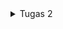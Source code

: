 <details>
  <summary>Tugas 2</summary>
  1. Jelaskan bagaimana cara kamu mengimplementasikan checklist di atas secara step-by-step (bukan hanya sekadar mengikuti tutorial).
  
  i. Membuat sebuah proyek Django baru: Inisialisasi proyek baru menggunakan django-admin startproject untuk membentuk framework utama aplikasi.
  
  ii. Membuat aplikasi dengan nama main: Buat aplikasi bernama main menggunakan python manage.py startapp main
  
  iii. Melakukan routing pada proyek agar dapat menjalankan aplikasi main: Tambahkan app ke INSTALLED_APPS dan arahkan URL pada urls.py proyek untuk memetakan app main.
  
  iv. Membuat model pada aplikasi main dengan nama Product dan memiliki atribut: Definisikan model Product dalam models.py dengan atribut yang dibutuhkan, lalu lakukan migrasi untuk membuat tabel di database.
  
  v. Membuat sebuah fungsi pada views.py untuk menampilkan nama aplikasi, nama, dan kelas: Tambahkan fungsi di views.py yang mengirim context ke template HTML.
  
  vi. Routing pada urls.py aplikasi main untuk memetakan fungsi pada views.py: Map fungsi views tersebut ke sebuah URL pattern di urls.py agar dapat diakses dari web.
  
  vii.Melakukan deployment ke PWS: Setelah memastikan aplikasi berjalan dengan baik secara lokal, deploy ke PWS.

2. Bagan yang berisi request client ke web aplikasi berbasis Django beserta responnya dan jelaskan pada bagan tersebut kaitan antara urls.py, views.py, models.py, dan berkas HTML.
![image](https://github.com/user-attachments/assets/6cd82721-9e56-47be-a7d8-454744e660bc)


3. Jelaskan fungsi git dalam pengembangan perangkat lunak!

Git adalah sistem version control yang digunakan untuk melacak perubahan dalam pengembangan perangkat lunak. Dengan Git, kita dapat memantau riwayat perubahan kode dan melakukan rollback ke versi sebelumnya jika diperlukan. Fitur branching memungkinkan banyak pengembang bekerja pada proyek yang sama secara bersamaan tanpa konflik. Selain itu, Git menyimpan salinan lengkap kode di repositori terdistribusi, melindungi dari kehilangan data. Branching juga memungkinkan pengembangan fitur baru di cabang terpisah sebelum menggabungkannya dengan kode utama.

4. Mengapa framework Django dijadikan permulaan pembelajaran pengembangan perangkat lunak?

Dari pengalaman saya sendiri, django mudah digunakan karena memiliki struktur jelas dan dokumentasi lengkap yang membantu pemula seperti saya belajar dengan cepat. Lalu ada juga fitur bawaan seperti autentikasi dan ORM mengurangi kebutuhan library tambahan. Terakhir, Arsitektur MVT Django memperkenalkan pola desain Model-View-Template yang berguna untuk web app development dengan mudah dan jelas.

5. Mengapa model pada Django disebut sebagai ORM?

Abstraksi Database: Saya bekerja dengan objek Python, bukan SQL langsung. Django menangani operasi CRUD secara otomatis.
Pemetaan Objek: Data dari tabel database diubah menjadi objek Python, dengan kolom menjadi atribut model.
Kompatibilitas Database: Django ORM mendukung berbagai database dan memudahkan migrasi antar database tanpa menulis ulang query SQL.

Dengan ORM Django, saya dapat fokus pada logika aplikasi tanpa memikirkan detail teknis interaksi database.
</details>
